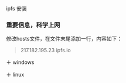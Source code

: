 ipfs 安装




### 重要信息，科学上网

修改hosts文件，在文件末尾添加一行，内容如下：
> 217.182.195.23 ipfs.io

＋ windows
   

＋ linux
